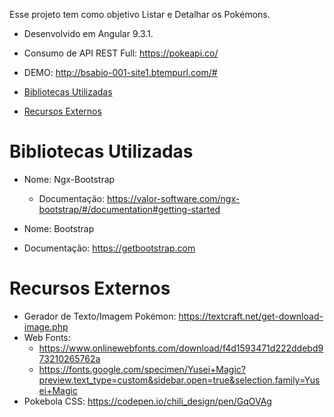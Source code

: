 Esse projeto tem como objetivo Listar e Detalhar os Pokémons.

- Desenvolvido em Angular 9.3.1.

- Consumo de API REST Full: https://pokeapi.co/

- DEMO: http://bsabio-001-site1.btempurl.com/#

- [Bibliotecas Utilizadas](#bibliotecas-utilizadas)
- [Recursos Externos](#recursos-externos)

# Bibliotecas Utilizadas

  + Nome: Ngx-Bootstrap
    + Documentação: https://valor-software.com/ngx-bootstrap/#/documentation#getting-started

  + Nome: Bootstrap
   + Documentação: https://getbootstrap.com
  
# Recursos Externos

  + Gerador de Texto/Imagem Pokémon: https://textcraft.net/get-download-image.php
  + Web Fonts: 
    + https://www.onlinewebfonts.com/download/f4d1593471d222ddebd973210265762a
    + https://fonts.google.com/specimen/Yusei+Magic?preview.text_type=custom&sidebar.open=true&selection.family=Yusei+Magic
  + Pokebola CSS: https://codepen.io/chili_design/pen/GqOVAg
